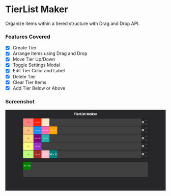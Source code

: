 # TierList Maker

Organize items within a tiered structure with Drag and Drop API.

### Features Covered

- [x] Create Tier
- [x] Arrange Items using Drag and Drop
- [x] Move Tier Up/Down
- [x] Toggle Settings Modal
- [x] Edit Tier Color and Label
- [x] Delete Tier
- [x] Clear Tier Items
- [x] Add Tier Below or Above

### Screenshot

![TierList Maker](https://raw.githubusercontent.com/refinedguides/tierlist-maker/main/screenshot.png)
